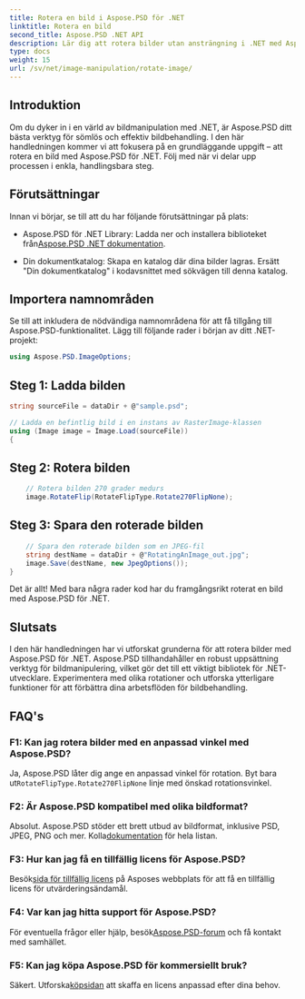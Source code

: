 ```yaml
---
title: Rotera en bild i Aspose.PSD för .NET
linktitle: Rotera en bild
second_title: Aspose.PSD .NET API
description: Lär dig att rotera bilder utan ansträngning i .NET med Aspose.PSD. Följ vår steg-för-steg handledning.
type: docs
weight: 15
url: /sv/net/image-manipulation/rotate-image/
---
```

## Introduktion

Om du dyker in i en värld av bildmanipulation med .NET, är Aspose.PSD ditt bästa verktyg för sömlös och effektiv bildbehandling. I den här handledningen kommer vi att fokusera på en grundläggande uppgift – att rotera en bild med Aspose.PSD för .NET. Följ med när vi delar upp processen i enkla, handlingsbara steg.

## Förutsättningar

Innan vi börjar, se till att du har följande förutsättningar på plats:

-  Aspose.PSD för .NET Library: Ladda ner och installera biblioteket från[Aspose.PSD .NET dokumentation](https://reference.aspose.com/psd/net/).

- Din dokumentkatalog: Skapa en katalog där dina bilder lagras. Ersätt "Din dokumentkatalog" i kodavsnittet med sökvägen till denna katalog.

## Importera namnområden

Se till att inkludera de nödvändiga namnområdena för att få tillgång till Aspose.PSD-funktionalitet. Lägg till följande rader i början av ditt .NET-projekt:

```csharp
using Aspose.PSD.ImageOptions;
```

## Steg 1: Ladda bilden

```csharp
string sourceFile = dataDir + @"sample.psd";

// Ladda en befintlig bild i en instans av RasterImage-klassen
using (Image image = Image.Load(sourceFile))
{
```

## Steg 2: Rotera bilden

```csharp
    // Rotera bilden 270 grader medurs
    image.RotateFlip(RotateFlipType.Rotate270FlipNone);
```

## Steg 3: Spara den roterade bilden

```csharp
    // Spara den roterade bilden som en JPEG-fil
    string destName = dataDir + @"RotatingAnImage_out.jpg";
    image.Save(destName, new JpegOptions());
}
```

Det är allt! Med bara några rader kod har du framgångsrikt roterat en bild med Aspose.PSD för .NET.

## Slutsats

I den här handledningen har vi utforskat grunderna för att rotera bilder med Aspose.PSD för .NET. Aspose.PSD tillhandahåller en robust uppsättning verktyg för bildmanipulering, vilket gör det till ett viktigt bibliotek för .NET-utvecklare. Experimentera med olika rotationer och utforska ytterligare funktioner för att förbättra dina arbetsflöden för bildbehandling.

## FAQ's

### F1: Kan jag rotera bilder med en anpassad vinkel med Aspose.PSD?

Ja, Aspose.PSD låter dig ange en anpassad vinkel för rotation. Byt bara ut`RotateFlipType.Rotate270FlipNone` linje med önskad rotationsvinkel.

### F2: Är Aspose.PSD kompatibel med olika bildformat?

 Absolut. Aspose.PSD stöder ett brett utbud av bildformat, inklusive PSD, JPEG, PNG och mer. Kolla[dokumentation](https://reference.aspose.com/psd/net/) för hela listan.

### F3: Hur kan jag få en tillfällig licens för Aspose.PSD?

 Besök[sida för tillfällig licens](https://purchase.aspose.com/temporary-license/) på Asposes webbplats för att få en tillfällig licens för utvärderingsändamål.

### F4: Var kan jag hitta support för Aspose.PSD?

 För eventuella frågor eller hjälp, besök[Aspose.PSD-forum](https://forum.aspose.com/c/psd/34) och få kontakt med samhället.

### F5: Kan jag köpa Aspose.PSD för kommersiellt bruk?

 Säkert. Utforska[köpsidan](https://purchase.aspose.com/buy) att skaffa en licens anpassad efter dina behov.